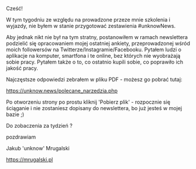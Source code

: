 Cześć!

W tym tygodniu ze względu na prowadzone przeze mnie szkolenia i wyjazdy, nie byłem w stanie przygotować zestawienia #unknowNews.

Aby jednak nikt nie był na tym stratny, postanowiłem w ramach newslettera podzielić się opracowaniem mojej ostatniej ankiety, przeprowadzonej wśród moich followersów na Twitterze/Instagramie/Facebooku.
Pytałem ludzi o aplikacje na komputer, smartfona i te online, bez których nie wyobrażają sobie pracy.
Pytałem także o to, co ostatnio kupili sobie, co poprawiło ich jakość pracy.
 

Najczęstsze odpowiedzi zebrałem w pliku PDF - możesz go pobrać tutaj:

https://unknow.news/polecane_narzedzia.php

 

Po otworzeniu strony po prostu kliknij 'Pobierz plik' - rozpocznie się ściąganie i nie zostaniesz dopisany do newslettera, bo już jesteś w mojej bazie ;)

 

Do zobaczenia za tydzień ? 

 
pozdrawiam

Jakub 'unknow' Mrugalski  

https://mrugalski.pl